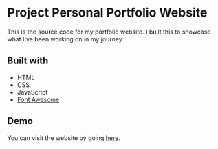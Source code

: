 # Project Personal Portfolio Website

This is the source code for my portfolio website. I built this to showcase what I've been working on in my journey.

## Built with

* HTML
* CSS
* JavaScript
* [Font Awesome](https://fontawesome.com/)

## Demo

You can visit the website by going [here](https://bucheli-web-personal-portfolio-website.netlify.app/).
